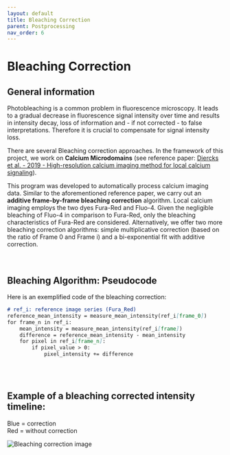 ```yaml
---
layout: default
title: Bleaching Correction
parent: Postprocessing
nav_order: 6
---
```


# **Bleaching Correction**

## General information

Photobleaching is a common problem in fluorescence microscopy. It leads to a gradual decrease in 
fluorescence signal intensity over time and results in intensity decay, loss of information and - if not corrected - to 
false interpretations. Therefore it is crucial to compensate for signal intensity loss.
<br>

There are several Bleaching correction approaches.
In the framework of this project, we work on **Calcium Microdomains** (see reference paper: [Diercks et al. - 2019 - 
High-resolution calcium imaging method for local calcium signaling](https://pubmed.ncbi.nlm.nih.gov/30710265/)). 

This program was developed to automatically process calcium imaging data. Similar to the aforementioned reference paper,
we carry out an **additive frame-by-frame bleaching correction** algorithm. Local calcium imaging employs the two dyes 
Fura-Red and Fluo-4. Given the negligible bleaching of Fluo-4 in comparison to Fura-Red, only the bleaching 
characteristics of Fura-Red are considered. Alternatively, we offer two more bleaching correction algorithms: simple multiplicative correction (based on the ratio of Frame 0 and Frame i) and a bi-exponential fit with additive correction.  
<br>
<br>

## Bleaching Algorithm: Pseudocode

Here is an exemplified code of the bleaching correction:

```markdown
# ref_i: reference image series (Fura_Red)
reference_mean_intensity = measure_mean_intensity(ref_i[frame_0])
for frame_n in ref_i:
    mean_intensity = measure_mean_intensity(ref_i[frame])
    difference = reference_mean_intensity - mean_intensity
    for pixel in ref_i[frame_n]:
        if pixel_value > 0:
            pixel_intensity += difference
```
<br>
<br>

## Example of a bleaching corrected intensity timeline:

Blue = correction <br>
Red = without correction

![Bleaching correction image](/assets/img/Bleaching_correction.PNG)
